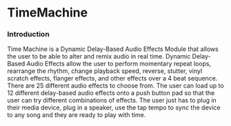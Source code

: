 # TimeMachine

### Introduction

Time Machine is a Dynamic Delay-Based Audio Effects Module that allows the user to be able to alter and remix audio in real time. Dynamic Delay-Based Audio Effects allow the user to perform momentary repeat loops, rearrange the rhythm, change playback speed, reverse, stutter, vinyl scratch effects, flanger effects, and other effects over a 4 beat sequence. There are 25 different audio effects to choose from. The user can load up to 12 different delay-based audio effects onto a push button pad so that the user can try different combinations of effects. The user just has to plug in their media device, plug in a speaker, use the tap tempo to sync the device to any song and they are ready to play with time. 
